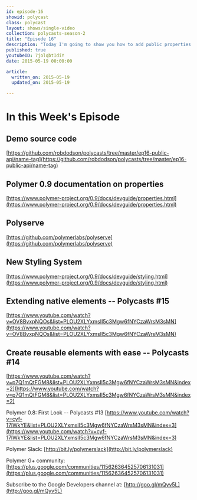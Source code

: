 ```yaml
---
id: episode-16
showid: polycast
class: polycast
layout: shows/single-video
collection: polycasts-season-2
title: "Episode 16"
description: "Today I'm going to show you how to add public properties and methods to a Polymer element. This will give your tag a programmable interface so it can be manipulated with JavaScript."
published: true
youtubeID: 7jolqbtIdiY
date: 2015-05-19 00:00:00

article: 
  written_on: 2015-05-19
  updated_on: 2015-05-19

---
```


# In this Week's Episode

## Demo source code

[https://github.com/robdodson/polycasts/tree/master/ep16-public-api/name-tag](https://github.com/robdodson/polycasts/tree/master/ep16-public-api/name-tag)

## Polymer 0.9 documentation on properties

[https://www.polymer-project.org/0.9/docs/devguide/properties.html](https://www.polymer-project.org/0.9/docs/devguide/properties.html)

## Polyserve

[https://github.com/polymerlabs/polyserve](https://github.com/polymerlabs/polyserve)

## New Styling System

[https://www.polymer-project.org/0.9/docs/devguide/styling.html](https://www.polymer-project.org/0.9/docs/devguide/styling.html)

## Extending native elements -- Polycasts #15
[https://www.youtube.com/watch?v=OV8BvxpNQOs&list=PLOU2XLYxmsII5c3Mgw6fNYCzaWrsM3sMN](https://www.youtube.com/watch?v=OV8BvxpNQOs&list=PLOU2XLYxmsII5c3Mgw6fNYCzaWrsM3sMN)

## Create reusable elements with ease -- Polycasts #14
[https://www.youtube.com/watch?v=p7Q1mQtFGM8&list=PLOU2XLYxmsII5c3Mgw6fNYCzaWrsM3sMN&index=2](https://www.youtube.com/watch?v=p7Q1mQtFGM8&list=PLOU2XLYxmsII5c3Mgw6fNYCzaWrsM3sMN&index=2)

Polymer 0.8: First Look -- Polycasts #13
[https://www.youtube.com/watch?v=cyf-17lWkYE&list=PLOU2XLYxmsII5c3Mgw6fNYCzaWrsM3sMN&index=3](https://www.youtube.com/watch?v=cyf-17lWkYE&list=PLOU2XLYxmsII5c3Mgw6fNYCzaWrsM3sMN&index=3)

Polymer Slack: [http://bit.ly/polymerslack](http://bit.ly/polymerslack)

Polymer G+ community: [https://plus.google.com/communities/115626364525706131031](https://plus.google.com/communities/115626364525706131031)

Subscribe to the Google Developers channel at: [http://goo.gl/mQyv5L](http://goo.gl/mQyv5L)

